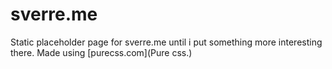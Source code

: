 # sverre.me
Static placeholder page for sverre.me until i put something more interesting there. Made using [purecss.com](Pure css.)
